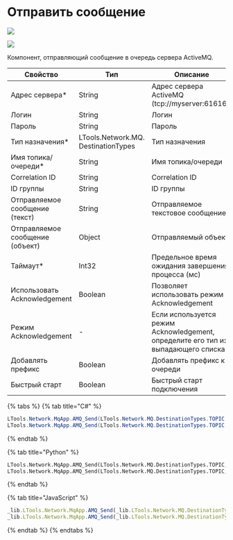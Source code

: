 # Отправить сообщение

![](../../../resources/basic/mq/mq_amq/image-(100)-(1)-(1)-(1)-(1)-(1)-(1)-(1)-(2)-(255).png)

![](../../../resources/basic/mq/mq_amq/image-(398).png)

Компонент, отправляющий сообщение в очередь сервера ActiveMQ.

| Свойство                        | Тип                                 | Описание                                                                          |
| ------------------------------- | ----------------------------------- | --------------------------------------------------------------------------------- |
| Адрес сервера\*                 | String                              | Адрес сервера ActiveMQ (tcp://myserver:61616/)                                    |
| Логин                           | String                              | Логин                                                                             |
| Пароль                          | String                              | Пароль                                                                            |
| Тип назначения\*                | LTools.Network.MQ. DestinationTypes | Тип назначения                                                                    |
| Имя топика/очереди\*            | String                              | Имя топика/очереди                                                                |
| Correlation ID                  | String                              | Correlation ID                                                                    |
| ID группы                       | String                              | ID группы                                                                         |
| Отправляемое сообщение (текст)  | String                              | Отправляемое текстовое сообщение                                                  |
| Отправляемое сообщение (объект) | Object                              | Отправляемый объект                                                               |
| Таймаут\*                       | Int32                               | Предельное время ожидания завершения процесса (мс)                                |
| Использовать Acknowledgement    | Boolean                             | Позволяет использовать режим Acknowledgement                                      |
| Режим Acknowledgement           | -                                   | Если используется режим Acknowledgement, определите его тип из выпадающего списка |
| Добавлять префикс               | Boolean                             | Добавлять префикс к очереди                                                       |
| Быстрый старт                   | Boolean                             | Быстрый старт подключения                                                         |

{% tabs %}
{% tab title="C#" %}
```csharp
LTools.Network.MqApp.AMQ_Send(LTools.Network.MQ.DestinationTypes.TOPIC, "tcp://myserver:61616/", "login", "password", "topic", "corrId", "groupId", "message", 10000);
LTools.Network.MqApp.AMQ_Send(LTools.Network.MQ.DestinationTypes.TOPIC, "tcp://myserver:61616/", "login", "password", "topic", "corrId", "groupId", 10, 10000);
```
{% endtab %}

{% tab title="Python" %}
```python
LTools.Network.MqApp.AMQ_Send(LTools.Network.MQ.DestinationTypes.TOPIC, "tcp://myserver:61616/", "login", "password", "topic", "corrId", "groupId", "message", 10000)
LTools.Network.MqApp.AMQ_Send(LTools.Network.MQ.DestinationTypes.TOPIC, "tcp://myserver:61616/", "login", "password", "topic", "corrId", "groupId", 10, 10000)
```
{% endtab %}

{% tab title="JavaScript" %}
```javascript
_lib.LTools.Network.MqApp.AMQ_Send(_lib.LTools.Network.MQ.DestinationTypes.TOPIC, "tcp://myserver:61616/", "login", "password", "topic", "corrId", "groupId", "message", 10000);
_lib.LTools.Network.MqApp.AMQ_Send(_lib.LTools.Network.MQ.DestinationTypes.TOPIC, "tcp://myserver:61616/", "login", "password", "topic", "corrId", "groupId", 10, 10000);
```
{% endtab %}
{% endtabs %}
